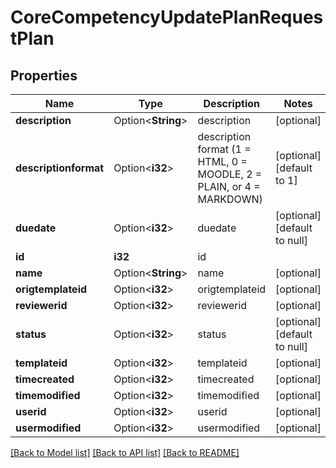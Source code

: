 # CoreCompetencyUpdatePlanRequestPlan

## Properties

Name | Type | Description | Notes
------------ | ------------- | ------------- | -------------
**description** | Option<**String**> | description | [optional]
**descriptionformat** | Option<**i32**> | description format (1 = HTML, 0 = MOODLE, 2 = PLAIN, or 4 = MARKDOWN) | [optional][default to 1]
**duedate** | Option<**i32**> | duedate | [optional][default to null]
**id** | **i32** | id | 
**name** | Option<**String**> | name | [optional]
**origtemplateid** | Option<**i32**> | origtemplateid | [optional]
**reviewerid** | Option<**i32**> | reviewerid | [optional]
**status** | Option<**i32**> | status | [optional][default to null]
**templateid** | Option<**i32**> | templateid | [optional]
**timecreated** | Option<**i32**> | timecreated | [optional]
**timemodified** | Option<**i32**> | timemodified | [optional]
**userid** | Option<**i32**> | userid | [optional]
**usermodified** | Option<**i32**> | usermodified | [optional]

[[Back to Model list]](../README.md#documentation-for-models) [[Back to API list]](../README.md#documentation-for-api-endpoints) [[Back to README]](../README.md)


